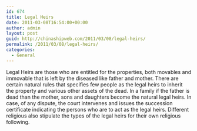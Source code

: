 ```yaml
---
id: 674
title: Legal Heirs
date: 2011-03-08T16:54:00+00:00
author: admin
layout: post
guid: http://chinashipweb.com/2011/03/08/legal-heirs/
permalink: /2011/03/08/legal-heirs/
categories:
  - General
---
```

Legal Heirs are those who are entitled for the properties, both movables and immovable that is left by the diseased like father and mother. There are certain natural rules that specifies few people as the legal heirs to inherit the property and various other assets of the dead. In a family if the father is dead than the mother, sons and daughters become the natural legal heirs. In case, of any dispute, the court intervenes and issues the succession certificate indicating the persons who are to act as the legal heirs. Different religious also stipulate the types of the legal heirs for their own religious following.